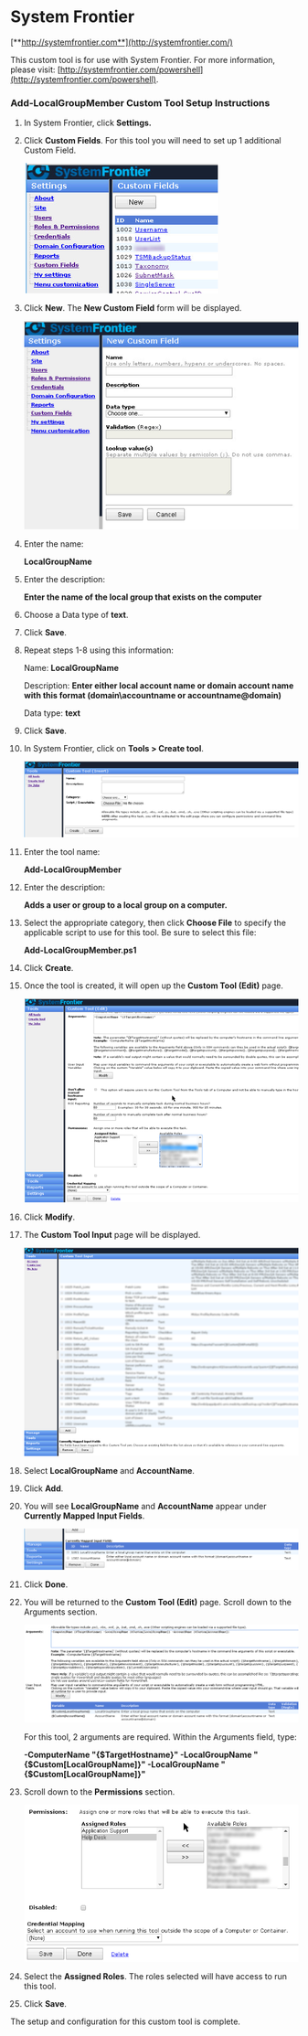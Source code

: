 # System Frontier
[**http://systemfrontier.com**](http://systemfrontier.com/)

This custom tool is for use with System Frontier.  For more information, please visit: [http://systemfrontier.com/powershell](http://systemfrontier.com/powershell).

### __Add-LocalGroupMember Custom Tool Setup Instructions__

1. In System Frontier, click **Settings.**
2. Click **Custom Fields**.  For this tool you will need to set up 1 additional Custom Field.

	![Custom Fields](https://github.com/systemfrontier/customtools-starterkit/blob/master/images/CustomFields.png "Custom Fields")

3. Click **New**.  The **New Custom Field** form will be displayed.

	![New Custom Field](https://github.com/systemfrontier/customtools-starterkit/blob/master/images/NewCustomField.png "New Custom Field")

4. Enter the name:

	**LocalGroupName**

5. Enter the description:

	**Enter the name of the local group that exists on the computer**

6. Choose a Data type of **text**.
7. Click **Save**.
8. Repeat steps 1-8 using this information:

	Name: **LocalGroupName**

	Description:  **Enter either local account name or domain account name with this format (domain\accountname or 		accountname@domain)**

	Data type:   **text**

9. Click **Save**.
10. In System Frontier, click on **Tools > Create tool**.

	![Create Tool](https://github.com/systemfrontier/customtools-starterkit/blob/master/images/CreateTool.png "Create Tool")

11. Enter the tool name:

	**Add-LocalGroupMember**

12. Enter the description:

	**Adds a user or group to a local group on a computer.**

13. Select the appropriate category, then click **Choose File** to specify the applicable script to use for this tool.  Be sure to select this file:

	**Add-LocalGroupMember.ps1**

14. Click **Create**.
15. Once the tool is created, it will open up the **Custom Tool (Edit)** page.

	![CustomToolEdit](https://github.com/systemfrontier/customtools-starterkit/blob/master/images/CustomToolEdit.png "Custom Tool Edit")

16. Click **Modify**.
17. The **Custom Tool Input** page will be displayed.

	![Custom Tool Input](https://github.com/systemfrontier/customtools-starterkit/blob/master/images/CustomToolInput.png "Custom Tool Input")

18. Select **LocalGroupName** and **AccountName**.
19. Click **Add**.
20. You will see **LocalGroupName** and **AccountName** appear under **Currently Mapped Input Fields**.

	![Local Group and Account Input Fields](https://github.com/systemfrontier/customtools-starterkit/blob/master/images/LocalGroupAccountInputFields.png "Local Group and Account Input Fields")

21. Click **Done**.
22. You will be returned to the **Custom Tool (Edit)** page.  Scroll down to the Arguments section.

	![Local Group and Account Fields](https://github.com/systemfrontier/customtools-starterkit/blob/master/images/LocalGroupAccountFields.png "Local Group and Account Fields")

	For this tool, 2 arguments are required.  Within the Arguments field, type:

 	**-ComputerName &quot;{$TargetHostname}&quot; -LocalGroupName &quot;{$Custom[LocalGroupName]}&quot; -LocalGroupName &quot;{$Custom[LocalGroupName]}&quot;**

23. Scroll down to the **Permissions** section.

	![Permissions](https://github.com/systemfrontier/customtools-starterkit/blob/master/images/Permissions.png "Permissions")

24. Select the **Assigned Roles**.  The roles selected will have access to run this tool.
25. Click **Save**.

The setup and configuration for this custom tool is complete.
